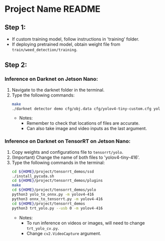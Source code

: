 # Project Name README

## Step 1:

- If custom training model, follow instructions in 'training' folder.
- If deploying pretrained model, obtain weight file from `train/weed_detection/training`.

## Step 2:

### Inference on Darknet on Jetson Nano:

1. Navigate to the darknet folder in the terminal.
2. Type the following commands:
    ```bash
    make
    ./darknet detector demo cfg/obj.data cfg/yolov4-tiny-custom.cfg yolov4-tiny-custom_best.weights -c 0
    ```
   - Notes:
      - Remember to check that locations of files are accurate.
      - Can also take image and video inputs as the last argument.

### Inference on Darknet on TensorRT on Jetson Nano:

1. Copy weights and configurations file to `tensorrt/yolo`.
2. (Important) Change the name of both files to 'yolov4-tiny-416'.
3. Type the following commands in the terminal:
    ```bash
    cd ${HOME}/project/tensorrt_demos/ssd
    ./install_pycuda.sh
    cd ${HOME}/project/tensorrt_demos/plugins
    make
    cd ${HOME}/project/tensorrt_demos/yolo
    python3 yolo_to_onnx.py -m yolov4-416
    python3 onnx_to_tensorrt.py -m yolov4-416
    cd ${HOME}/project/tensorrt_demos
    python3 trt_yolo.py --usb 0 -m yolov4-416
    ```
   - Notes:
      - To run inference on videos or images, will need to change `trt_yolo_cv.py`.
      - Change `cv2.VideoCapture` argument.
